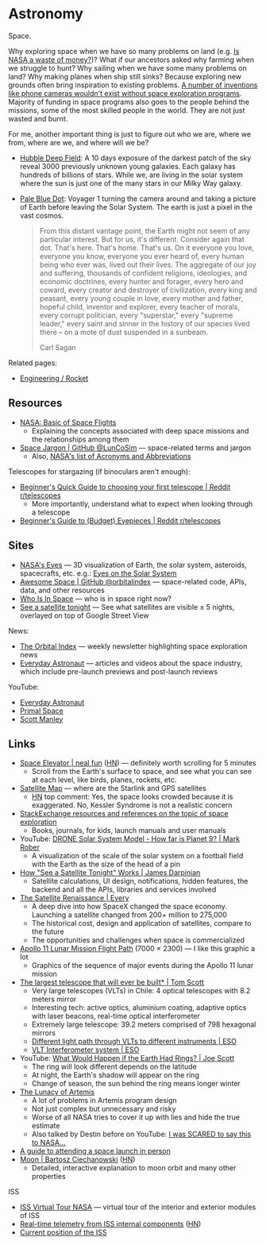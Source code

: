 # Astronomy

Space.

Why exploring space when we have so many problems on land (e.g.
[Is NASA a waste of money?](https://youtu.be/lARpY0nIQx0))? What if our
ancestors asked why farming when we struggle to hunt? Why sailing when we have
some many problems on land? Why making planes when ship still sinks? Because
exploring new grounds often bring inspiration to existing problems.
[A number of inventions like phone cameras wouldn't exist without space exploration programs](https://www.jpl.nasa.gov/infographics/20-inventions-we-wouldnt-have-without-space-travel/).
Majority of funding in space programs also goes to the people behind the
missions, some of the most skilled people in the world. They are not just wasted
and burnt.

For me, another important thing is just to figure out who we are, where we from,
where are we, and where will we be?

- [Hubble Deep Field](https://en.wikipedia.org/wiki/Hubble_Deep_Field): A 10
  days exposure of the darkest patch of the sky reveal 3000 previously unknown
  young galaxies. Each galaxy has hundreds of billions of stars. While we, are
  living in the solar system where the sun is just one of the many stars in our
  Milky Way galaxy.
- [Pale Blue Dot](https://en.wikipedia.org/wiki/Pale_Blue_Dot): Voyager 1
  turning the camera around and taking a picture of Earth before leaving the
  Solar System. The earth is just a pixel in the vast cosmos.

  > From this distant vantage point, the Earth might not seem of any particular
  > interest. But for us, it's different. Consider again that dot. That's here.
  > That's home. That's us. On it everyone you love, everyone you know, everyone
  > you ever heard of, every human being who ever was, lived out their lives.
  > The aggregate of our joy and suffering, thousands of confident religions,
  > ideologies, and economic doctrines, every hunter and forager, every hero and
  > coward, every creator and destroyer of civilization, every king and peasant,
  > every young couple in love, every mother and father, hopeful child, inventor
  > and explorer, every teacher of morals, every corrupt politician, every
  > "superstar," every "supreme leader," every saint and sinner in the history
  > of our species lived there – on a mote of dust suspended in a sunbeam.
  >
  > Carl Sagan

Related pages:

- [Engineering / Rocket](engineering/rocket)

## Resources

- [NASA: Basic of Space Flights](https://www2.jpl.nasa.gov/basics/index.php)
  - Explaining the concepts associated with deep space missions and the
    relationships among them
- [Space Jargon | GitHub @LunCoSim](https://github.com/LunCoSim/lunco-space-jargon)
  — space-related terms and jargon
  - Also,
    [NASA's list of Acronyms and Abbreviations](https://www.nasa.gov/pdf/632702main_NASA_FY13_Budget-Reference-508.pdf)

Telescopes for stargazing (if binoculars aren't enough):

- [Beginner's Quick Guide to choosing your first telescope | Reddit r/telescopes](https://www.reddit.com/r/telescopes/comments/z9s352/beginners_quick_guide_to_choosing_your_first/)
  - More importantly, understand what to expect when looking through a telescope
- [Beginner's Guide to (Budget) Eyepieces | Reddit r/telescopes](https://www.reddit.com/r/telescopes/comments/iv7qg2/a_beginners_guide_to_budget_eyepieces/)

## Sites

- [NASA's Eyes](https://eyes.nasa.gov/) — 3D visualization of Earth, the solar
  system, asteroids, spacecrafts, etc. e.g.:
  [Eyes on the Solar System](https://eyes.nasa.gov/apps/solar-system/#/home)
- [Awesome Space | GitHub @orbitalindex](https://github.com/orbitalindex/awesome-space)
  — space-related code, APIs, data, and other resources
- [Who Is In Space](https://whoisinspace.com/) — who is in space right now?
- [See a satellite tonight](https://james.darpinian.com/satellites/) — See what
  satellites are visible ± 5 nights, overlayed on top of Google Street View

News:

- [The Orbital Index](https://orbitalindex.com/) — weekly newsletter
  highlighting space exploration news
- [Everyday Astronaut](https://everydayastronaut.com/) — articles and videos
  about the space industry, which include pre-launch previews and post-launch
  reviews

YouTube:

- [Everyday Astronaut](https://www.youtube.com/@EverydayAstronaut/videos)
- [Primal Space](https://www.youtube.com/@primalspace/videos)
- [Scott Manley](https://www.youtube.com/@scottmanley/videos)

## Links

- [Space Elevator | neal fun](https://neal.fun/space-elevator/)
  ([HN](https://news.ycombinator.com/item?id=35629972)) — definitely worth
  scrolling for 5 minutes
  - Scroll from the Earth's surface to space, and see what you can see at each
    level, like birds, planes, rockets, etc.
- [Satellite Map](https://satellitemap.space/) — where are the Starlink and GPS
  satellites
  - [HN](https://news.ycombinator.com/item?id=35749130) top comment: Yes, the
    space looks crowded because it is exaggerated. No, Kessler Syndrome is not a
    realistic concern
- [StackExchange resources and references on the topic of space exploration](https://space.meta.stackexchange.com/questions/249/)
  - Books, journals, for kids, launch manuals and user manuals
- YouTube:
  [DRONE Solar System Model - How far is Planet 9? | Mark Rober](https://youtu.be/pR5VJo5ifdE)
  - A visualization of the scale of the solar system on a football field with
    the Earth as the size of the head of a pin
- [How "See a Satellite Tonight" Works | James Darpinian](https://james.darpinian.com/blog/how-see-a-satellite-tonight-works)
  - Satellite calculations, UI design, notifications, hidden features, the
    backend and all the APIs, libraries and services involved
- [The Satellite Renaissance | Every](https://every.to/p/the-satellite-renaissance)
  - A deep dive into how SpaceX changed the space economy. Launching a satellite
    changed from 200+ million to 275,000
  - The historical cost, design and application of satellites, compare to the
    future
  - The opportunities and challenges when space is commercialized
- [Apollo 11 Lunar Mission Flight Path](https://airandspace.si.edu/multimedia-gallery/5317hjpg)
  (7000 × 2300) — I like this graphic a lot
  - Graphics of the sequence of major events during the Apollo 11 lunar mission
- [The largest telescope that will ever be built\* | Tom Scott](https://youtu.be/QqRREz0iBes)
  - Very large telescopes (VLTs) in Chile: 4 optical telescopes with 8.2 meters
    mirror
  - Interesting tech: active optics, aluminium coating, adaptive optics with
    laser beacons, real-time optical interferometer
  - Extremely large telescope: 39.2 meters comprised of 798 hexagonal mirrors
  - [Different light path through VLTs to different instruments | ESO](https://youtu.be/d8ALi6X_zww)
  - [VLT Interferometer system | ESO](https://youtu.be/wyKpc77BZA0)
- YouTube:
  [What Would Happen if the Earth Had Rings? | Joe Scott](https://youtu.be/DUztyRYQ5iU)
  - The ring will look different depends on the latitude
  - At night, the Earth's shadow will appear on the ring
  - Change of season, the sun behind the ring means longer winter
- [The Lunacy of Artemis](https://idlewords.com/2024/5/the_lunacy_of_artemis.htm)
  - A lot of problems in Artemis program design
  - Not just complex but unnecessary and risky
  - Worse of all NASA tries to cover it up with lies and hide the true estimate
  - Also talked by Destin before on YouTube:
    [I was SCARED to say this to NASA...](https://youtu.be/OoJsPvmFixU)
- [A guide to attending a space launch in person](https://countdowntoignition.com/guide-to-attending-launch)
- [Moon | Bartosz Ciechanowski](https://ciechanow.ski/moon/)
  ([HN](https://news.ycombinator.com/item?id=42443229))
  - Detailed, interactive explanation to moon orbit and many other properties

ISS

- [ISS Virtual Tour NASA](https://www.nasa.gov/feature/iss-virtual-tour/) —
  virtual tour of the interior and exterior modules of ISS
- [Real-time telemetry from ISS internal components](https://iss-mimic.github.io/Mimic/)
  ([HN](https://news.ycombinator.com/item?id=39612640))
- [Current position of the ISS](https://www.astroviewer.net/iss/en/)
